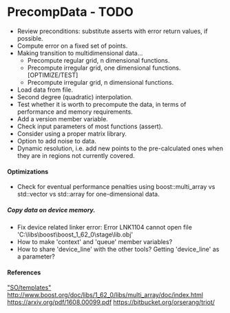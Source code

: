 # PrecompData - TODO


- Review preconditions: substitute asserts with error return values, if possible.
- Compute error on a fixed set of points.
- Making transition to multidimensional data...
    - Precompute regular grid, n dimensional functions.
	- Precompute irregular grid, one dimensional functions. [OPTIMIZE/TEST]
	- Precompute irregular grid, n dimensional functions.
- Load data from file.
- Second degree (quadratic) interpolation.
- Test whether it is worth to precompute the data, in terms of performance and memory requirements.
- Add a version member variable.
- Check input parameters of most functions (assert).
- Consider using a proper matrix library.
- Option to add noise to data.
- Dynamic resolution, i.e. add new points to the pre-calculated ones when they are in regions not currently covered.


#### Optimizations

- Check for eventual performance penalties using boost::multi_array vs std::vector vs std::array for one-dimensional data.


##### Copy data on device memory.

- Fix device related linker error: Error	LNK1104	cannot open file 'C:\libs\boost\boost_1_62_0\stage\lib\.obj'
- How to make 'context' and 'queue' member variables?
- How to share 'device_line' with the other tools? Getting 'device_line' as a parameter?


#### References

["SO/templates"](http://stackoverflow.com/questions/610245/where-and-why-do-i-have-to-put-the-template-and-typename-keywords)
http://www.boost.org/doc/libs/1_62_0/libs/multi_array/doc/index.html
https://arxiv.org/pdf/1608.00099.pdf
https://bitbucket.org/orserang/triot/
